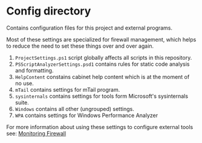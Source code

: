 
# Config directory

Contains configuration files for this project and external programs.

Most of these settings are specialized for firewall management, which helps to reduce
the need to set these things over and over again.

1. `ProjectSettings.ps1` script globally affects all scripts in this repository.
2. `PSScriptAnalyzerSettings.psd1` contains rules for static code analysis and formatting.
3. `HelpContent` constains cabinet help content which is at the moment of no use.
4. `mTail` contains settings for mTail program.
5. `sysinternals` contains settings for tools form Microsoft's sysinternals suite.
6. `Windows` contains all other (ungrouped) settings.
7. `WPA` contains settings for Windows Performance Analyzer

For more information about using these settings to configure external tools see:
[Monitoring Firewall](../Readme/MonitoringFirewall.md)
